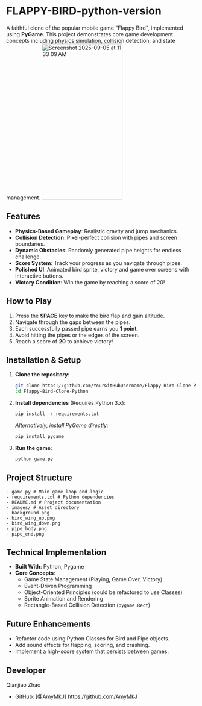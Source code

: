 # FLAPPY-BIRD-python-version
A faithful clone of the popular mobile game "Flappy Bird", implemented using **PyGame**. This project demonstrates core game development concepts including physics simulation, collision detection, and state management.
<img width="214" height="414" alt="Screenshot 2025-09-05 at 11 33 09 AM" src="https://github.com/user-attachments/assets/4d1137c6-a5ad-49d7-a2eb-7adb42d9a136" />

## Features

- **Physics-Based Gameplay**: Realistic gravity and jump mechanics.
- **Collision Detection**: Pixel-perfect collision with pipes and screen boundaries.
- **Dynamic Obstacles**: Randomly generated pipe heights for endless challenge.
- **Score System**: Track your progress as you navigate through pipes.
- **Polished UI**: Animated bird sprite, victory and game over screens with interactive buttons.
- **Victory Condition**: Win the game by reaching a score of 20!

## How to Play

1.  Press the **SPACE** key to make the bird flap and gain altitude.
2.  Navigate through the gaps between the pipes.
3.  Each successfully passed pipe earns you **1 point**.
4.  Avoid hitting the pipes or the edges of the screen.
5.  Reach a score of **20** to achieve victory!

## Installation & Setup

1.  **Clone the repository**:
    ```bash
    git clone https://github.com/YourGitHubUsername/Flappy-Bird-Clone-Python.git
    cd Flappy-Bird-Clone-Python
    ```

2.  **Install dependencies** (Requires Python 3.x):
    ```bash
    pip install -r requirements.txt
    ```
    *Alternatively, install PyGame directly:*
    ```bash
    pip install pygame
    ```

3.  **Run the game**:
    ```bash
    python game.py
    ```

## Project Structure
    - game.py # Main game loop and logic
    - requirements.txt # Python dependencies
    - README.md # Project documentation
    - images/ # Asset directory
    - background.png
    - bird_wing_up.png
    - bird_wing_down.png
    - pipe_body.png
    - pipe_end.png

## Technical Implementation

- **Built With**: Python, Pygame
- **Core Concepts**:
  - Game State Management (Playing, Game Over, Victory)
  - Event-Driven Programming
  - Object-Oriented Principles (could be refactored to use Classes)
  - Sprite Animation and Rendering
  - Rectangle-Based Collision Detection (`pygame.Rect`)

## Future Enhancements

- Refactor code using Python Classes for Bird and Pipe objects.
- Add sound effects for flapping, scoring, and crashing.
- Implement a high-score system that persists between games.

## Developer

Qianjiao Zhao
  - GitHub: [@AmyMkJ] https://github.com/AmyMkJ 
